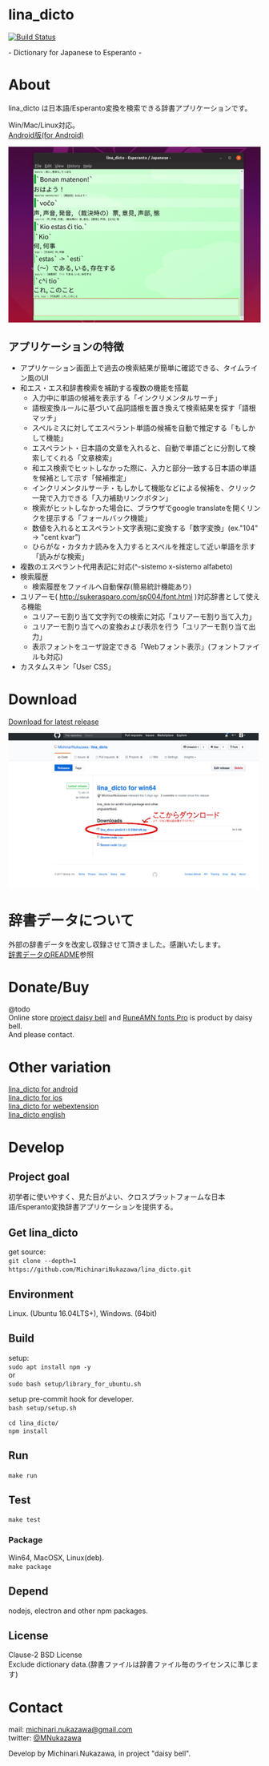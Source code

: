 lina\_dicto
====
[![Build Status](https://travis-ci.org/MichinariNukazawa/lina_dicto.svg?branch=master)](https://travis-ci.org/MichinariNukazawa/lina_dicto)  

\- Dictionary for Japanese to Esperanto -

# About
lina\_dicto は日本語/Esperanto変換を検索できる辞書アプリケーションです。  

Win/Mac/Linux対応。  
[Android版(for Android)]( https://play.google.com/store/apps/details?id=com.michinari_nukazawa.app.lina_dicto_for_android )  

![lina\_dicto](document/image/lina_dicto_0.1.22.png)  

## アプリケーションの特徴
- アプリケーション画面上で過去の検索結果が簡単に確認できる、タイムライン風のUI
- 和エス・エス和辞書検索を補助する複数の機能を搭載
  - 入力中に単語の候補を表示する「インクリメンタルサーチ」
  - 語根変換ルールに基づいて品詞語根を置き換えて検索結果を探す「語根マッチ」
  - スペルミスに対してエスペラント単語の候補を自動で推定する「もしかして機能」
  - エスペラント・日本語の文章を入れると、自動で単語ごとに分割して検索してくれる「文章検索」
  - 和エス検索でヒットしなかった際に、入力と部分一致する日本語の単語を候補として示す「候補推定」
  - インクリメンタルサーチ・もしかして機能などによる候補を、クリック一発で入力できる「入力補助リンクボタン」
  - 検索がヒットしなかった場合に、ブラウザでgoogle translateを開くリンクを提示する「フォールバック機能」
  - 数値を入れるとエスペラント文字表現に変換する「数字変換」(ex."104" -> "cent kvar")
  - ひらがな・カタカナ読みを入力するとスペルを推定して近い単語を示す「読みがな検索」
- 複数のエスペラント代用表記に対応(^-sistemo x-sistemo alfabeto)
- 検索履歴
  - 検索履歴をファイルへ自動保存(簡易統計機能あり)
- ユリアーモ( http://sukerasparo.com/sp004/font.html )対応辞書として使える機能
  - ユリアーモ割り当て文字列での検索に対応「ユリアーモ割り当て入力」
  - ユリアーモ割り当てへの変換および表示を行う「ユリアーモ割り当て出力」
  - 表示フォントをユーザ設定できる「Webフォント表示」(フォントファイルも対応) 
- カスタムスキン「User CSS」

# Download
[Download for latest release](https://github.com/MichinariNukazawa/lina_dicto/releases)  

<img src="document/image/download_link.png" width="500">  

# 辞書データについて
外部の辞書データを改変し収録させて頂きました。感謝いたします。  
[辞書データのREADME](lina_dicto/dictionary/README.md)参照  

# Donate/Buy
@todo  
Online store [project daisy bell][pixiv_booth_project_daisy_bell] and [RuneAMN fonts Pro][gumroad_runeamn_fonts_pro] is product by daisy bell.  
And please contact.  

# Other variation
[lina\_dicto for android](https://github.com/MichinariNukazawa/lina_dicto_for_android)  
[lina\_dicto for ios](https://github.com/MichinariNukazawa/lina_dicto_for_ios)  
[lina\_dicto for webextension](https://github.com/MichinariNukazawa/lina_dicto_for_webextension)  
[lina\_dicto english](https://github.com/MichinariNukazawa/lina_dicto_english)  

# Develop
## Project goal
初学者に使いやすく、見た目がよい、クロスプラットフォームな日本語/Esperanto変換辞書アプリケーションを提供する。  

## Get lina\_dicto
get source:  
`git clone --depth=1 https://github.com/MichinariNukazawa/lina_dicto.git`  

## Environment
Linux. (Ubuntu 16.04LTS+), Windows. (64bit)  

## Build
setup:  
`sudo apt install npm -y`  
or  
`sudo bash setup/library_for_ubuntu.sh`  

setup pre-commit hook for developer.  
`bash setup/setup.sh`  

```
cd lina_dicto/
npm install
```

## Run
`make run`  

## Test
`make test`  

### Package
Win64, MacOSX, Linux(deb).  
`make package`  

## Depend
nodejs, electron and other npm packages.  

## License
Clause-2 BSD License  
Exclude dictionary data.(辞書ファイルは辞書ファイル毎のライセンスに準じます)  

# Contact
mail: [michinari.nukazawa@gmail.com][mailto]  
twitter: [@MNukazawa][twitter]  

Develop by Michinari.Nukazawa, in project "daisy bell".  

[pixiv_booth_project_daisy_bell]: https://daisy-bell.booth.pm/
[gumroad_runeamn_fonts_pro]: https://gumroad.com/l/UNWF
[mailto]: mailto:michinari.nukazawa@gmail.com
[twitter]: https://twitter.com/MNukazawa

